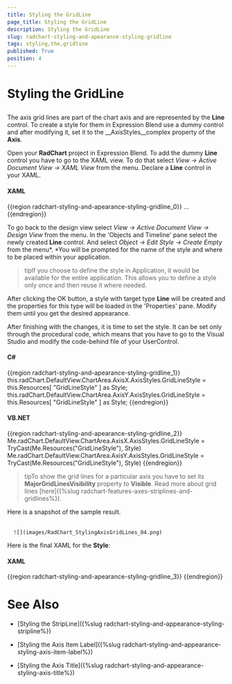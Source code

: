 ```yaml
---
title: Styling the GridLine
page_title: Styling the GridLine
description: Styling the GridLine
slug: radchart-styling-and-apearance-styling-gridline
tags: styling,the,gridline
published: True
position: 4
---
```


# Styling the GridLine



## 

The axis grid lines are part of the chart axis and are represented by the __Line__ control. To create a style for them in Expression Blend use a dummy control and after modifying it, set it to the __AxisStyles__complex property of the __Axis__.

Open your __RadChart__ project in Expression Blend. To add the dummy __Line__ control you have to go to the XAML view. To do that select *View -> Active Document View -> XAML View* from the menu. Declare a __Line__ control in your XAML.

#### __XAML__

{{region radchart-styling-and-apearance-styling-gridline_0}}
	<Grid x:Name="LayoutRoot"
	      Background="White">
	    ...
	    <Line />
	</Grid>
	{{endregion}}



To go back to the design view select *View -> Active Document View -> Design View* from the menu. In the 'Objects and Timeline' pane select the newly created __Line__ control. And select *Object -> Edit Style -> Create Empty* from the menu*. *You will be prompted for the name of the style and where to be placed within your application.

>tipIf you choose to define the style in Application, it would be available for the entire application. This allows you to define a style only once and then reuse it where needed.

After clicking the OK button, a style with target type __Line__ will be created and the properties for this type will be loaded in the 'Properties' pane. Modify them until you get the desired appearance.

After finishing with the changes, it is time to set the style. It can be set only through the procedural code, which means that you have to go to the Visual Studio and modify the code-behind file of your UserControl.

#### __C#__

{{region radchart-styling-and-apearance-styling-gridline_1}}
	this.radChart.DefaultView.ChartArea.AxisX.AxisStyles.GridLineStyle = this.Resources[ "GridLineStyle" ] as Style;
	this.radChart.DefaultView.ChartArea.AxisY.AxisStyles.GridLineStyle = this.Resources[ "GridLineStyle" ] as Style;
	{{endregion}}



#### __VB.NET__

{{region radchart-styling-and-apearance-styling-gridline_2}}
	Me.radChart.DefaultView.ChartArea.AxisX.AxisStyles.GridLineStyle = TryCast(Me.Resources("GridLineStyle"), Style)
	Me.radChart.DefaultView.ChartArea.AxisY.AxisStyles.GridLineStyle = TryCast(Me.Resources("GridLineStyle"), Style)
	{{endregion}}



>tipTo show the grid lines for a particular axis you have to set its __MajorGridLinesVisibility__ property to __Visible__. Read more about grid lines [here]({%slug radchart-features-axes-striplines-and-gridlines%}).

Here is a snapshot of the sample result.




         
      ![](images/RadChart_StylingAxisGridLines_04.png)

Here is the final XAML for the __Style__:

#### __XAML__

{{region radchart-styling-and-apearance-styling-gridline_3}}
	<Style x:Key="GridLineStyle"
	       TargetType="Line">
	    <Setter Property="Stroke"
	            Value="Orange" />
	    <Setter Property="StrokeThickness"
	            Value="5" />
	</Style>
	{{endregion}}



# See Also

 * [Styling the StripLine]({%slug radchart-styling-and-appearance-styling-stripline%})

 * [Styling the Axis Item Label]({%slug radchart-styling-and-appearance-styling-axis-item-label%})

 * [Styling the Axis Title]({%slug radchart-styling-and-appearance-styling-axis-title%})

